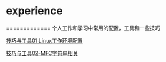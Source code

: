 # experience
=============
个人工作和学习中常用的配置，工具和一些技巧

[技巧与工具01:Linux工作环境配置](http://tigerrose.me/2016/10/21/%E6%8A%80%E5%B7%A7%E4%B8%8E%E5%B7%A5%E5%85%B701-Linux%E5%B7%A5%E4%BD%9C%E7%8E%AF%E5%A2%83%E9%85%8D%E7%BD%AE)

[技巧与工具02-MFC字符串相关](http://tigerrose.me/2016/10/24/%E6%8A%80%E5%B7%A7%E4%B8%8E%E5%B7%A5%E5%85%B702-MFC%E5%AD%97%E7%AC%A6%E4%B8%B2%E7%9B%B8%E5%85%B3/)
